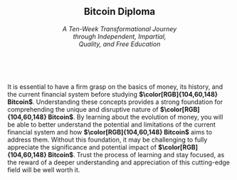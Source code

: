 <h2 align="center">Bitcoin Diploma</h2>   
<p align="center"><em>A Ten-Week Transformational Journey <br> through Independent, Impartial, <br> Quality, and Free Education</em></p>

<br/>
<br/>
<br/>

It is essential to have a firm grasp on the basics of money, its history, and the current financial system before studying **$\color[RGB]{104,60,148} Bitcoin$**. Understanding these concepts provides a strong foundation for comprehending the unique and disruptive nature of **$\color[RGB]{104,60,148} Bitcoin$**. By learning about the evolution of money, you will be able to better understand the potential and limitations of the current financial system and how **$\color[RGB]{104,60,148} Bitcoin$** aims to address them. Without this foundation, it may be challenging to fully appreciate the significance and potential impact of **$\color[RGB]{104,60,148} Bitcoin$**. Trust the process of learning and stay focused, as the reward of a deeper understanding and appreciation of this cutting-edge field will be well worth it.
